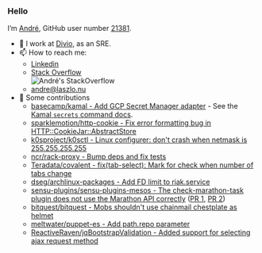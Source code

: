 ### Hello

I’m [André](https://laszlo.nu), GitHub user number [21381](https://api.github.com/users/andrelaszlo).

- 🔨 I work at [Divio](https://divio.com), as an SRE.
- 📫 How to reach me:
  - [Linkedin](https://www.linkedin.com/in/andrelaszlo/)
  - [Stack Overflow](https://stackoverflow.com/users/98057/andr%c3%a9-laszlo) \
    ![André's StackOverflow](https://github-readme-stackoverflow.vercel.app/?userID=98057&layout=compact)
  - [andre@laszlo.nu](mailto:andre@laszlo.nu)
- 🍪 Some contributions
  - [basecamp/kamal - Add GCP Secret Manager adapter](https://github.com/basecamp/kamal/pull/1236) - See the [Kamal `secrets` command docs](https://kamal-deploy.org/docs/commands/secrets/#gcp-secret-manager).
  - [sparklemotion/http-cookie - Fix error formatting bug in HTTP::CookieJar::AbstractStore](https://github.com/sparklemotion/http-cookie/pull/42)
  - [k0sproject/k0sctl - Linux configurer: don't crash when netmask is 255.255.255.255](https://github.com/k0sproject/k0sctl/pull/297)
  - [ncr/rack-proxy - Bump deps and fix tests](https://github.com/ncr/rack-proxy/pull/101/files)
  - [Teradata/covalent - fix(tab-select): Mark for check when number of tabs change](https://github.com/Teradata/covalent/pull/1408)
  - [dseg/archlinux-packages - Add FD limit to riak.service](https://github.com/dseg/archlinux-packages/pull/3)
  - [sensu-plugins/sensu-plugins-mesos - The check-marathon-task plugin does not use the Marathon API correctly](https://github.com/sensu-plugins/sensu-plugins-mesos/issues/9) ([PR 1](https://github.com/sensu-plugins/sensu-plugins-mesos/pull/11), [PR 2](https://github.com/sensu-plugins/sensu-plugins-mesos/pull/12))
  - [bitquest/bitquest -  Mobs shouldn't use chainmail chestplate as helmet](https://github.com/bitquest/bitquest/pull/73)
  - [meltwater/puppet-es - Add path.repo parameter](https://github.com/meltwater/puppet-es/pull/21)
  - [ReactiveRaven/jqBootstrapValidation - Added support for selecting ajax request method](https://github.com/ReactiveRaven/jqBootstrapValidation/pull/139)
